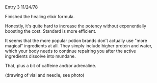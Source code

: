 Entry 3
11/24/78

Finished the healing elixir formula.

Honestly, it's quite hard to increase the potency without exponentially boosting the cost. Standard is more efficient.

It seems that the more popular potion brands don't actually use "more magical" ingredients at all. They simply include higher protein and water, which your body needs to continue repairing you after the active ingredients dissolve into mundane. 

That, plus a bit of caffeine and/or adrenaline. 

(drawing of vial and needle, see photo)